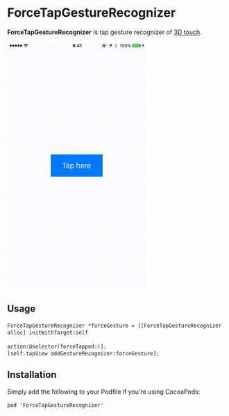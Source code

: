 # ForceTapGestureRecognizer

**ForceTapGestureRecognizer** is tap gesture recognizer of [3D touch](https://developer.apple.com/library/prerelease/ios/documentation/UserExperience/Conceptual/Adopting3DTouchOniPhone/index.html#//apple_ref/doc/uid/TP40016543-CH1-SW1).

![preview](RESOURCES/preview.gif)

## Usage

```
ForceTapGestureRecognizer *forceGesture = [[ForceTapGestureRecognizer alloc] initWithTarget:self 
                                                                                     action:@selector(forceTapped:)];
[self.tapView addGestureRecognizer:forceGesture];
```

## Installation

Simply add the following to your Podfile if you're using CocoaPods:

```
pod 'ForceTapGestureRecognizer'
```